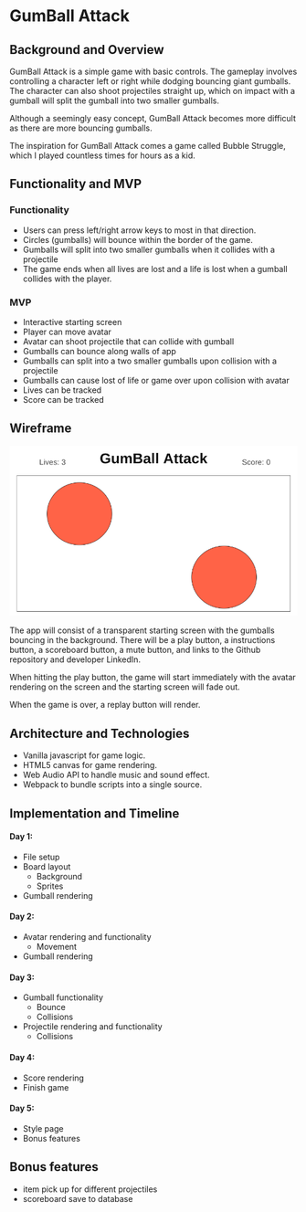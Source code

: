 # GumBall Attack

## Background and Overview
GumBall Attack is a simple game with basic controls. The gameplay involves controlling a character left or right while dodging bouncing giant gumballs. The character can also shoot projectiles straight up, which on impact with a gumball will split the gumball into two smaller gumballs.

Although a seemingly easy concept, GumBall Attack becomes more difficult as there are more bouncing gumballs.

The inspiration for GumBall Attack comes a game called Bubble Struggle, which I played countless times for hours as a kid.

## Functionality and MVP
### Functionality
- Users can press left/right arrow keys to most in that direction.
- Circles (gumballs) will bounce within the border of the game.
- Gumballs will split into two smaller gumballs when it collides with a projectile
- The game ends when all lives are lost and a life is lost when a gumball collides with the player.

### MVP
- Interactive starting screen
- Player can move avatar
- Avatar can shoot projectile that can collide with gumball
- Gumballs can bounce along walls of app
- Gumballs can split into a two smaller gumballs upon collision with a projectile
- Gumballs can cause lost of life or game over upon collision with avatar 
- Lives can be tracked
- Score can be tracked

## Wireframe
![alt text](assets/images/Wireframe.png)

The app will consist of a transparent starting screen with the gumballs bouncing in the background. There will be a play button, a instructions button, a scoreboard button, a mute button, and links to the Github repository and developer LinkedIn.

When hitting the play button, the game will start immediately with the avatar rendering on the screen and the starting screen will fade out.

When the game is over, a replay button will render.

## Architecture and Technologies
- Vanilla javascript for game logic.
- HTML5 canvas for game rendering.
- Web Audio API to handle music and sound effect.
- Webpack to bundle scripts into a single source.

## Implementation and Timeline
#### Day 1:
- File setup
- Board layout
    - Background
    - Sprites
- Gumball rendering
#### Day 2:
- Avatar rendering and functionality
    - Movement
- Gumball rendering
#### Day 3:
- Gumball functionality
    - Bounce
    - Collisions
- Projectile rendering and functionality
    - Collisions
#### Day 4:
- Score rendering
- Finish game
#### Day 5:
- Style page
- Bonus features
## Bonus features
- item pick up for different projectiles
- scoreboard save to database